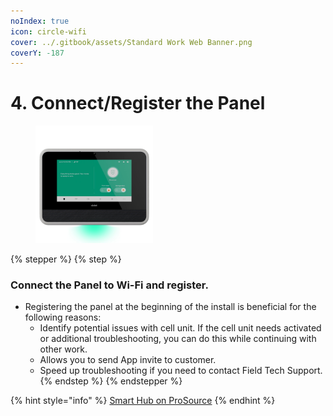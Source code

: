 ```yaml
---
noIndex: true
icon: circle-wifi
cover: ../.gitbook/assets/Standard Work Web Banner.png
coverY: -187
---
```


# 4. Connect/Register the Panel

<div align="left"><figure><img src="../.gitbook/assets/web_use-SmartHub-Ready.jpg" alt="" width="188"><figcaption></figcaption></figure></div>

{% stepper %}
{% step %}
### Connect the Panel to Wi-Fi and register.

* Registering the panel at the beginning of the install is beneficial for the following reasons:
  * Identify potential issues with cell unit. If the cell unit needs activated or additional troubleshooting, you can do this while continuing with other work.
  * Allows you to send App invite to customer.
  * Speed up troubleshooting if you need to contact Field Tech Support.
{% endstep %}
{% endstepper %}

{% hint style="info" %}
[Smart Hub on ProSource](https://prosource.vivint.com/sop-smart-hub/)
{% endhint %}

